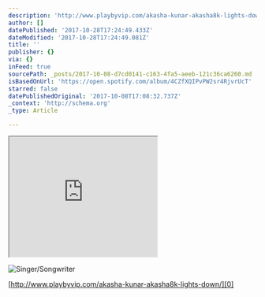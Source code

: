 ```yaml
---
description: 'http://www.playbyvip.com/akasha-kunar-akasha8k-lights-down/'
author: []
datePublished: '2017-10-28T17:24:49.433Z'
dateModified: '2017-10-28T17:24:49.081Z'
title: ''
publisher: {}
via: {}
inFeed: true
sourcePath: _posts/2017-10-08-d7cd0141-c163-4fa5-aeeb-121c36ca6260.md
isBasedOnUrl: 'https://open.spotify.com/album/4CZfXQIPvPW2sr4RjvrUcT'
starred: false
datePublishedOriginal: '2017-10-08T17:08:32.737Z'
_context: 'http://schema.org'
_type: Article

---
```

<iframe src="https://the-grid.github.io/ed-userhtml/?g=eJwtj8FOAzEMRH8l8qHHpqi0EmldDggugJAQPxA23sRSNlkct9X269lSrm9Gmjd77sUPZJp0CEl1bM7aOlJZtrEq99Oyq4Pta871bO_s41EY_xPnRbmp27y-PX1dttF_vD_H089neXmI9-tF4wthIPWcF5poIMwck4I5c9CEsF6twCS6MoTNFkzrZJ7hEhFKBfPn9V0lkCDM1aZTJoQbcaUW2pl6IulnM5c4BCo7MP4qquJLG71Q6SYElSPBYW9vTw-_pqVViQ" height="244" style=""></iframe>

![Singer/Songwriter](https://the-grid-user-content.s3-us-west-2.amazonaws.com/342c875b-171e-43bd-a554-99d85a099022.jpg)

[http://www.playbyvip.com/akasha-kunar-akasha8k-lights-down/][0]

[0]: http://www.playbyvip.com/akasha-kunar-akasha8k-lights-down/